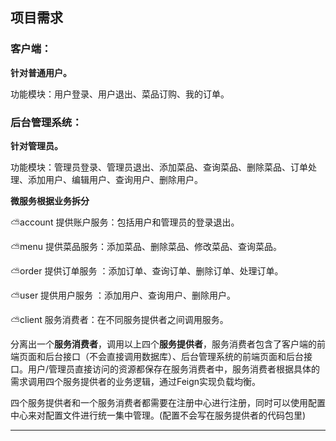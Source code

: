 ## 项目需求

### 客户端：

**针对普通用户。**

功能模块：用户登录、用户退出、菜品订购、我的订单。

### 后台管理系统：

**针对管理员。**

功能模块：管理员登录、管理员退出、添加菜品、查询菜品、删除菜品、订单处理、添加用户、编辑用户、查询用户、删除用户。

**微服务根据业务拆分**

:partly_sunny:account 提供账户服务：包括用户和管理员的登录退出。

:partly_sunny:menu 提供菜品服务：添加菜品、删除菜品、修改菜品、查询菜品。

:partly_sunny:order 提供订单服务 ：添加订单、查询订单、删除订单、处理订单。

:partly_sunny:user 提供用户服务 ：添加用户、查询用户、删除用户。

:partly_sunny:client 服务消费者：在不同服务提供者之间调用服务。

分离出一个**服务消费者**，调用以上四个**服务提供者**，服务消费者包含了客户端的前端页面和后台接口（不会直接调用数据库）、后台管理系统的前端页面和后台接口。用户/管理员直接访问的资源都保存在服务消费者中，服务消费者根据具体的需求调用四个服务提供者的业务逻辑，通过Feign实现负载均衡。

四个服务提供者和一个服务消费者都需要在注册中心进行注册，同时可以使用配置中心来对配置文件进行统一集中管理。(配置不会写在服务提供者的代码包里)

---

